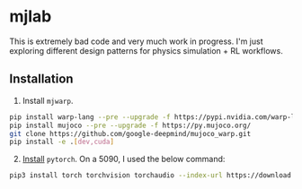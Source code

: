 # mjlab

This is extremely bad code and very much work in progress. I'm just exploring different design patterns for physics simulation + RL workflows.

## Installation

1. Install `mjwarp`.

```bash
pip install warp-lang --pre --upgrade -f https://pypi.nvidia.com/warp-lang/
pip install mujoco --pre --upgrade -f https://py.mujoco.org/
git clone https://github.com/google-deepmind/mujoco_warp.git
pip install -e .[dev,cuda]
```

2. [Install](https://pytorch.org/get-started/locally/) `pytorch`. On a 5090, I used the below command:

```bash
pip3 install torch torchvision torchaudio --index-url https://download.pytorch.org/whl/cu128
```
